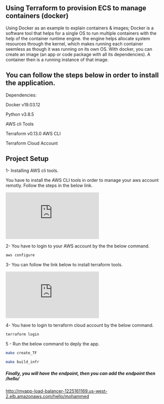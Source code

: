 ## Using Terraform to provision ECS to manage containers (docker)
Using Docker as an example to explain containers & images; Docker is a software tool that helps for a single OS to run multiple containers with the help of the container runtime engine. the engine helps allocate system resources through the kernel, which makes running each container seemless as though it was running on its own OS. With docker, you can create an image (an app or code package with all its dependencies). A container then is a running instance of that image.


## You can follow the steps below in order to install the application.

Dependencies:

Docker v19.03.12

Python v3.8.5

AWS cli Tools 

Terraform v0.13.0 AWS CLI

Terraform Cloud Account

## Project Setup

1- Installing AWS cli tools.

You have to install the AWS CLI tools in order to manage your aws account remotly.
Follow the steps in the below link.

[![AWS](https://docs.aws.amazon.com/cli/latest/userguide/getting-started-install.html)](https://docs.aws.amazon.com/cli/latest/userguide/getting-started-install.html)

2- You have to login to your AWS account by the the below command.
```bash
aws configure
```
3- You can follow the link below to install terraform tools.

[![terraform](https://www.terraform.io/downloads.html)](https://www.terraform.io/downloads.html)


4- You have to login to terraform cloud account by the below command.
```bash
terraform login
```


5 - Run the below command to deply the app.
```bash
make create_TF
```
```bash
make build_infr
```
##### Finally, you will have the endpoint, then you can add the endpoint then /hello/

http://myapp-load-balancer-1225161169.us-west-2.elb.amazonaws.com/hello/mohammed
